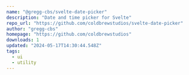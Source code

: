 ```yaml
---
name: "@gregg-cbs/svelte-date-picker"
description: "Date and time picker for Svelte"
repo_url: "https://github.com/coldbrewstudios/svelte-date-picker"
author: "gregg-cbs"
homepage: "https://github.com/coldbrewstudios"
downloads: 1
updated: "2024-05-17T14:30:44.548Z"
tags: 
  - ui
  - utility
---
```

